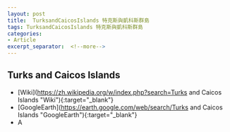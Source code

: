 ```yaml
---
layout: post
title:  TurksandCaicosIslands 特克斯與凱科斯群島
tags: TurksandCaicosIslands 特克斯與凱科斯群島 
categories:
- Article
excerpt_separator:  <!--more-->
---
```

## Turks and Caicos Islands 
- [Wiki](https://zh.wikipedia.org/w/index.php?search=Turks and Caicos Islands "Wiki"){:target="_blank"} 
- [GoogleEarth](https://earth.google.com/web/search/Turks and Caicos Islands "GoogleEarth"){:target="_blank"} 
- A 

